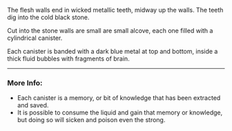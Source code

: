 The flesh walls end in wicked metallic teeth, midway up the walls. The teeth dig into the cold black stone.

Cut into the stone walls are small are small alcove, each one filled with a cylindrical canister.

Each canister is banded with a dark blue metal at top and bottom, inside a thick fluid bubbles with fragments of brain.

---

### More Info:

* Each canister is a memory, or bit of knowledge that has been extracted and saved.
* It is possible to consume the liquid and gain that memory or knowledge, but doing so will sicken and poison even the strong.
